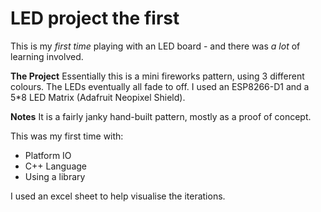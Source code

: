 # LED project the first
This is my _first time_ playing with an LED board - and there was _a lot_ of learning involved. 

**The Project** 
Essentially this is a mini fireworks pattern, using 3 different colours. The LEDs eventually all fade to off.
I used an ESP8266-D1 and a 5*8 LED Matrix (Adafruit Neopixel Shield).

**Notes**
It is a fairly janky hand-built pattern, mostly as a proof of concept. 

This was my first time with:
  - Platform IO
  - C++ Language
  - Using a library

I used an excel sheet to help visualise the iterations.
